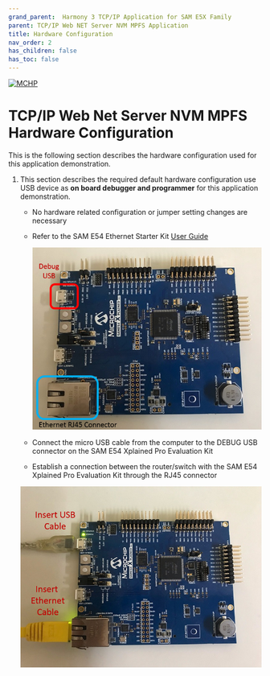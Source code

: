 ```yaml
---
grand_parent:  Harmony 3 TCP/IP Application for SAM E5X Family
parent: TCP/IP Web NET Server NVM MPFS Application
title: Hardware Configuration
nav_order: 2
has_children: false
has_toc: false
---
```

[![MCHP](https://www.microchip.com/ResourcePackages/Microchip/assets/dist/images/logo.png)](https://www.microchip.com)

# TCP/IP Web Net Server NVM MPFS Hardware Configuration

This is the following section describes the hardware configuration used for this application demonstration.

1. This section describes the required default hardware configuration use USB device as **on board debugger and programmer** for this application demonstration.
    * No hardware related configuration or jumper setting changes are necessary

    * Refer to the SAM E54 Ethernet Starter Kit [User Guide](http://ww1.microchip.com/downloads/en/DeviceDoc/70005321A.pdf)

      ![required_hardware](images/SAM_E54_XPRO.png)

    * Connect the micro USB cable from the computer to the DEBUG USB connector on the SAM E54 Xplained Pro Evaluation Kit
    * Establish a connection between the router/switch with the SAM E54 Xplained Pro Evaluation Kit through the RJ45 connector

     ![required_hardware](images/SAM_E54_XPRO_USB_ETHERNET.png)


